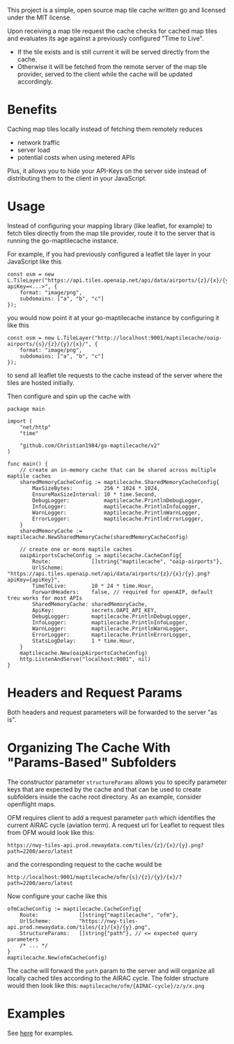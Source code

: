 This project is a simple, open source map tile cache written go and licensed under the MIT license.

Upon receiving a map tile request the cache checks for cached map tiles and evaluates its age against a previously configured "Time to Live".

- If the tile exists and is still current it will be served directly from the cache.
- Otherwise it will be fetched from the remote server of the map tile provider, served to the client while the cache will be updated accordingly.

# Benefits

Caching map tiles locally instead of fetching them remotely reduces

- network traffic
- server load
- potential costs when using metered APIs

Plus, it allows you to hide your API-Keys on the server side instead of distributing them to the client in your JavaScript.

# Usage

Instead of configuring your mapping library (like leaflet, for example) to fetch tiles directly from the map tile provider, route it to the server that is running the go-maptilecache instance.

For example, if you had previously configured a leaflet tile layer in your JavaScript like this

```
const osm = new L.TileLayer("https://api.tiles.openaip.net/api/data/airports/{z}/{x}/{y}.png?apiKey=<...>", {
    format: "image/png",
    subdomains: ["a", "b", "c"]
});
```

you would now point it at your go-maptilecache instance by configuring it like this

```
const osm = new L.TileLayer("http://localhost:9001/maptilecache/oaip-airports/{s}/{z}/{y}/{x}/", {
    format: "image/png",
    subdomains: ["a", "b", "c"]
});
```

to send all leaflet tile requests to the cache instead of the server where the tiles are hosted initially. 

Then configure and spin up the cache with

```
package main

import (
    "net/http"
    "time"

    "github.com/Christian1984/go-maptilecache/v2"
)

func main() {
    // create an in-memory cache that can be shared across multiple maptile caches
	sharedMemoryCacheConfig := maptilecache.SharedMemoryCacheConfig{
		MaxSizeBytes:          256 * 1024 * 1024,
		EnsureMaxSizeInterval: 10 * time.Second,
		DebugLogger:           maptilecache.PrintlnDebugLogger,
		InfoLogger:            maptilecache.PrintlnInfoLogger,
		WarnLogger:            maptilecache.PrintlnWarnLogger,
		ErrorLogger:           maptilecache.PrintlnErrorLogger,
	}
	sharedMemoryCache := maptilecache.NewSharedMemoryCache(sharedMemoryCacheConfig)

    // create one or more maptile caches
	oaipAirportsCacheConfig := maptilecache.CacheConfig{
		Route:             []string{"maptilecache", "oaip-airports"},
		UrlScheme:         "https://api.tiles.openaip.net/api/data/airports/{z}/{x}/{y}.png?apiKey={apiKey}",
		TimeToLive:        10 * 24 * time.Hour,
		ForwardHeaders:    false, // required for openAIP, default treu works for most APIs
		SharedMemoryCache: sharedMemoryCache,
		ApiKey:            secrets.OAPI_API_KEY,
		DebugLogger:       maptilecache.PrintlnDebugLogger,
		InfoLogger:        maptilecache.PrintlnInfoLogger,
		WarnLogger:        maptilecache.PrintlnWarnLogger,
		ErrorLogger:       maptilecache.PrintlnErrorLogger,
		StatsLogDelay:     1 * time.Hour,
	}
	maptilecache.New(oaipAirportsCacheConfig)
    http.ListenAndServe("localhost:9001", nil)
}

```

# Headers and Request Params

Both headers and request parameters will be forwarded to the server "as is".

# Organizing The Cache With "Params-Based" Subfolders

The constructor parameter `structureParams` allows you to specify parameter keys that are expected by the cache and that can be used to create subfolders inside the cache root directory. As an example, consider openflight maps.

OFM requires client to add a request parameter `path` which identifies the current AIRAC cycle (aviation term). A request url for Leaflet to request tiles from OFM would look like this:

```
https://nwy-tiles-api.prod.newaydata.com/tiles/{z}/{x}/{y}.png?path=2200/aero/latest
```

and the corresponding request to the cache would be

```
http://localhost:9001/maptilecache/ofm/{s}/{z}/{y}/{x}/?path=2200/aero/latest
```

Now configure your cache like this

```
ofmCacheConfig := maptilecache.CacheConfig{
	Route:             []string{"maptilecache", "ofm"},
	UrlScheme:         "https://nwy-tiles-api.prod.newaydata.com/tiles/{z}/{x}/{y}.png",
    StructureParams:   []string{"path"}, // <= expected query parameters
    /* ... */
}
maptilecache.New(ofmCacheConfig)
```

The cache will forward the `path` param to the server and will organize all locally cached tiles according to the AIRAC cycle. The folder structure would then look like this: `maptilecache/ofm/{AIRAC-cycle}/z/y/x.png`

# Examples

See [here](https://github.com/Christian1984/go-maptilecache/tree/master/example) for examples.